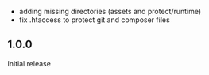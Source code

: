 
  - adding missing directories (assets and protect/runtime)
  - fix .htaccess to protect git and composer files

## 1.0.0

Initial release

